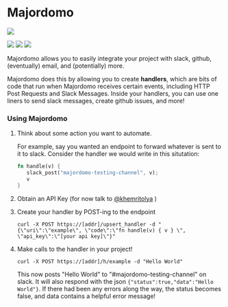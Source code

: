 # Majordomo 

![](https://github.com/khemritolya/allfarbe/workflows/Rust/badge.svg)

![](https://forthebadge.com/images/badges/compatibility-ie-6.svg) ![](https://forthebadge.com/images/badges/designed-in-ms-paint.svg) ![](https://forthebadge.com/images/badges/contains-tasty-spaghetti-code.svg)

Majordomo allows you to easily integrate your project with slack, github, (eventually) email, and (potentially)  more.

Majordomo does this by allowing you to create **handlers**, which are bits of code that run when Majordomo receives certain events, including HTTP Post Requests and Slack Messages. Inside your handlers, you can use one liners to send slack messages, create github issues, and more!

### Using Majordomo

1. Think about some action you want to automate.
    <!-- TODO: update this once slack & github integration are out -->
    For example, say you wanted an endpoint to forward whatever is sent to it to slack.
    Consider the handler we would write in this situtation:

    ```rust <!-- it's not rust it's Rhai. There is no Rhai syntax highlighting :( -->
   fn handle(v) {
       slack_post("majordomo-testing-channel", v);
       v
   } 
   ```

2. Obtain an API Key (for now talk to [@khemritolya](https://github.com/khemritolya) )

3. Create your handler by POST-ing to the endpoint

    ```shell script
   curl -X POST https://[addr]/upsert_handler -d "{\"uri\":\"example\", \"code\":\"fn handle(v) { v } \", \"api_key\":\"[your api key]\"}"
   ```

4. Make calls to the handler in your project!

    ```shell script
   curl -X POST https://[addr]/h/example -d "Hello World" 
   ```
   
   This now posts "Hello World" to "#majordomo-testing-channel" on slack. It will also respond with the json `{"status":true,"data":"Hello World"}`. If there had been any errors along the way, the status becomes false, and data contains a helpful error message! 
